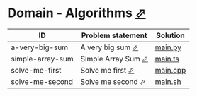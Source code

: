 # Domain - Algorithms [⬀](https://www.hackerrank.com/domains/algorithms/warmup)

| ID               | Problem statement                                                            | Solution                            |
|------------------|------------------------------------------------------------------------------|-------------------------------------|
| a-very-big-sum   | A very big sum [⬀](https://www.hackerrank.com/challenges/a-very-big-sum)     | [main.py](a-very-big-sum/main.py)   |
| simple-array-sum | Simple Array Sum [⬀](https://www.hackerrank.com/challenges/simple-array-sum) | [main.ts](simple-array-sum/main.ts) |
| solve-me-first   | Solve me first [⬀](https://www.hackerrank.com/challenges/solve-me-first)     | [main.cpp](solve-me-first/main.cpp) |
| solve-me-second  | Solve me second [⬀](https://www.hackerrank.com/challenges/solve-me-second)   | [main.sh](solve-me-second/main.sh)  |

